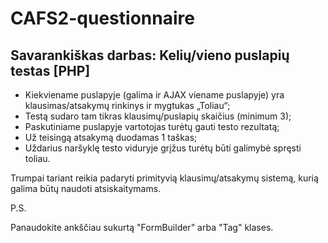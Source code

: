 # CAFS2-questionnaire

## Savarankiškas darbas: Kelių/vieno puslapių testas [PHP]
    

 - Kiekviename puslapyje (galima ir AJAX viename puslapyje) yra klausimas/atsakymų rinkinys ir mygtukas „Toliau“;
 - Testą sudaro tam tikras klausimų/puslapių skaičius (minimum 3);
 - Paskutiniame puslapyje vartotojas turėtų gauti testo rezultatą;
 - Už teisingą atsakymą duodamas 1 taškas;
 - Uždarius naršyklę testo viduryje grįžus turėtų būti galimybė spręsti toliau.

Trumpai tariant reikia padaryti primityvią klausimų/atsakymų sistemą, kurią galima būtų naudoti atsiskaitymams.


P.S.

Panaudokite ankščiau sukurtą "FormBuilder" arba "Tag" klases.
